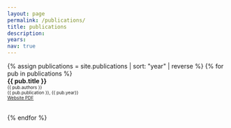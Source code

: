 ```yaml
---
layout: page
permalink: /publications/
title: publications
description:
years:
nav: true
---
```


<div class="publications">
<div style = 'margin-right;'>
{% assign publications = site.publications | sort: "year" | reverse %}
{% for pub in publications %}
<div class="pubitem">
  <div class="pubtitle">
    <b>{{ pub.title }}</b>
  </div>
  <div class="pubauthors">
    <font size="-2">{{ pub.authors }}</font>
  </div>
  <div class="pubinfo">
    <font size="-2">{{ pub.publication }}, {{ pub.year}}</font>
  </div>
  <div class="publinks">
    <font size="-2"><a href="/assets/pdf/{{ pub.url}}"><i class="fas fa-link"></i> Website </a></font>
    <font size="-2"><a href="/assets/pdf/{{ pub.slug}}"><i class="far fa-file-pdf"></i> PDF</a>&nbsp;&nbsp;</font>


  </div>
  <br>
</div>

{% endfor %}
